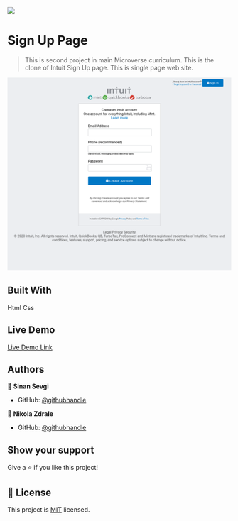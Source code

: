 ![](https://img.shields.io/badge/Microverse-blueviolet)

# Sign Up Page

> This is second project in main Microverse curriculum. 
> This is the clone of Intuit Sign Up page.
> This is single page web site.

![screenshot](./app_screenshot.png)



## Built With
Html
Css

## Live Demo

[Live Demo Link](https://zdrale.github.io/loginform/)

## Authors

👤 **Sinan Sevgi**

- GitHub: [@githubhandle](https://github.com/sinansevgi)


👤 **Nikola Zdrale**

- GitHub: [@githubhandle](https://github.com/zdrale)



## Show your support

Give a ⭐️ if you like this project!


## 📝 License

This project is [MIT](lic.url) licensed.
